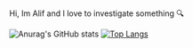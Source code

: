 Hi, Im Alif and I love to investigate something 🔍 

![Anurag's GitHub stats](https://github-readme-stats.vercel.app/api?username=FakeHum4n&show_icons=true&theme=dracula)
[![Top Langs](https://github-readme-stats.vercel.app/api/top-langs/?username=FakeHum4n&layout=compact)](https://github.com/anuraghazra/github-readme-stats)
